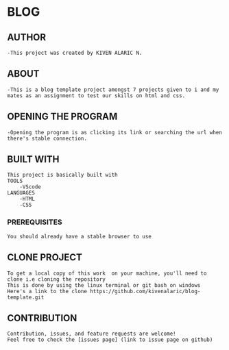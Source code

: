 # BLOG

## AUTHOR
    -This project was created by KIVEN ALARIC N.
## ABOUT
    -This is a blog template project amongst 7 projects given to i and my mates as an assignment to test our skills on html and css.  
## OPENING THE PROGRAM
    -Opening the program is as clicking its link or searching the url when there's stable connection.
## BUILT WITH
    This project is basically built with
    TOOLS
        -VScode
    LANGUAGES
        -HTML
        -CSS
### PREREQUISITES
    You should already have a stable browser to use
## CLONE PROJECT
    To get a local copy of this work  on your machine, you'll need to clone i.e cloning the repository
    This is done by using the linux terminal or git bash on windows
    Here's a link to the clone https://github.com/kivenalaric/blog-template.git
## CONTRIBUTION
    Contribution, issues, and feature requests are welcome!
    Feel free to check the [issues page] (link to issue page on github)
